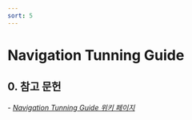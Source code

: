 ```yaml
---
sort: 5
---
```


# Navigation Tunning Guide

## 0. 참고 문헌

*- [Navigation Tunning Guide 위키 페이지](http://wiki.ros.org/navigation/Tutorials/Navigation%20Tuning%20Guide)*
